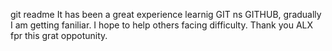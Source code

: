 git readme
It has been a great experience learnig GIT ns GITHUB, gradually 
I am getting faniliar.
I hope to help others facing difficulty.
Thank you ALX fpr this grat oppotunity.
